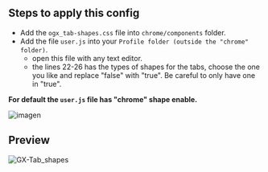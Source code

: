 ## Steps to apply this config

<ul>
  <li>Add the <code>ogx_tab-shapes.css</code> file into <code>chrome/components</code> folder.</li>
  <li>Add the file <code>user.js</code> into your <code>Profile folder (outside the "chrome" folder)</code>.
    <ul>
      <li>open this file with any text editor.</li>
      <li>the lines 22-26 has the types of shapes for the tabs, choose the one you like and replace "false" with "true".
       Be careful to only have one in "true".</li>
    </ul></li>
</ul>

<p><b>For default the <code>user.js</code> file has "chrome" shape enable.</b></p>

![imagen](https://user-images.githubusercontent.com/22057609/217698676-5337004e-f047-46bd-bef6-3ef56065aed3.png)

## Preview

![GX-Tab_shapes](https://user-images.githubusercontent.com/22057609/211934914-f46a674a-f636-4daa-bc37-981a7e2a2901.png)
